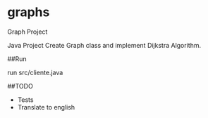 # graphs
Graph Project

Java Project 
Create Graph class and implement Dijkstra Algorithm.

##Run

run src/cliente.java

##TODO

- Tests
- Translate to english
